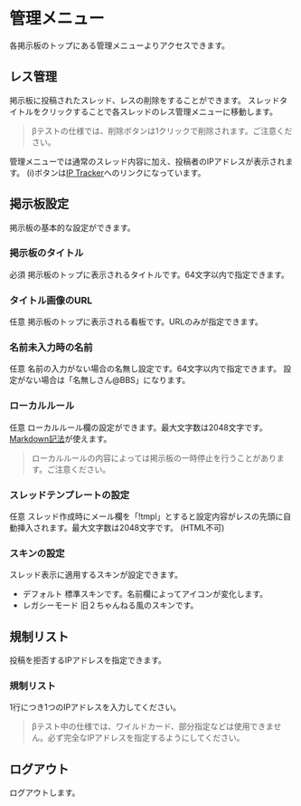 # 管理メニュー

各掲示板のトップにある管理メニューよりアクセスできます。

## レス管理

掲示板に投稿されたスレッド、レスの削除をすることができます。
スレッドタイトルをクリックすることで各スレッドのレス管理メニューに移動します。

>βテストの仕様では、削除ボタンは1クリックで削除されます。ご注意ください。


管理メニューでは通常のスレッド内容に加え、投稿者のIPアドレスが表示されます。
(i)ボタンは[IP Tracker](https://www.ip-tracker.org/)へのリンクになっています。

## 掲示板設定

掲示板の基本的な設定ができます。

### 掲示板のタイトル

必須 掲示板のトップに表示されるタイトルです。64文字以内で指定できます。

### タイトル画像のURL

任意 掲示板のトップに表示される看板です。URLのみが指定できます。

### 名前未入力時の名前

任意 名前の入力がない場合の名無し設定です。64文字以内で指定できます。
設定がない場合は「名無しさん@BBS」になります。

### ローカルルール

任意 ローカルルール欄の設定ができます。最大文字数は2048文字です。
[Markdown記法](https://qiita.com/Qiita/items/c686397e4a0f4f11683d)が使えます。

>ローカルルールの内容によっては掲示板の一時停止を行うことがあります。ご注意ください。

### スレッドテンプレートの設定

任意 スレッド作成時にメール欄を「!tmpl」とすると設定内容がレスの先頭に自動挿入されます。最大文字数は2048文字です。 (HTML不可)

### スキンの設定

 スレッド表示に適用するスキンが設定できます。

 - デフォルト 標準スキンです。名前欄によってアイコンが変化します。
 - レガシーモード 旧２ちゃんねる風のスキンです。

## 規制リスト

投稿を拒否するIPアドレスを指定できます。

### 規制リスト

1行につき1つのIPアドレスを入力してください。

>βテスト中の仕様では、ワイルドカード、部分指定などは使用できません。必ず完全なIPアドレスを指定するようにしてください。

## ログアウト

ログアウトします。

